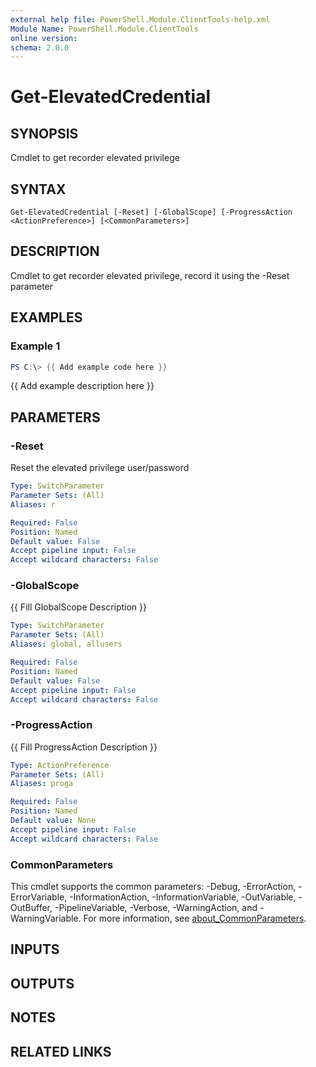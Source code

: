 ```yaml
---
external help file: PowerShell.Module.ClientTools-help.xml
Module Name: PowerShell.Module.ClientTools
online version:
schema: 2.0.0
---
```


# Get-ElevatedCredential

## SYNOPSIS
Cmdlet to get recorder elevated privilege

## SYNTAX

```
Get-ElevatedCredential [-Reset] [-GlobalScope] [-ProgressAction <ActionPreference>] [<CommonParameters>]
```

## DESCRIPTION
Cmdlet to get recorder elevated privilege, record it using the -Reset parameter

## EXAMPLES

### Example 1
```powershell
PS C:\> {{ Add example code here }}
```

{{ Add example description here }}

## PARAMETERS

### -Reset
Reset the elevated privilege user/password

```yaml
Type: SwitchParameter
Parameter Sets: (All)
Aliases: r

Required: False
Position: Named
Default value: False
Accept pipeline input: False
Accept wildcard characters: False
```

### -GlobalScope
{{ Fill GlobalScope Description }}

```yaml
Type: SwitchParameter
Parameter Sets: (All)
Aliases: global, allusers

Required: False
Position: Named
Default value: False
Accept pipeline input: False
Accept wildcard characters: False
```

### -ProgressAction
{{ Fill ProgressAction Description }}

```yaml
Type: ActionPreference
Parameter Sets: (All)
Aliases: proga

Required: False
Position: Named
Default value: None
Accept pipeline input: False
Accept wildcard characters: False
```

### CommonParameters
This cmdlet supports the common parameters: -Debug, -ErrorAction, -ErrorVariable, -InformationAction, -InformationVariable, -OutVariable, -OutBuffer, -PipelineVariable, -Verbose, -WarningAction, and -WarningVariable. For more information, see [about_CommonParameters](http://go.microsoft.com/fwlink/?LinkID=113216).

## INPUTS

## OUTPUTS

## NOTES

## RELATED LINKS

